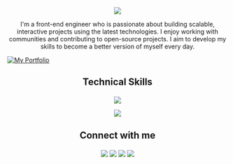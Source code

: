 <div align="center">
<img src='https://media.giphy.com/media/AFdcYElkoNAUE/giphy.gif' />
</div>

<p align="center"> I'm a front-end engineer who is passionate about building scalable, interactive projects using the latest technologies. I enjoy working with communities and contributing to open-source projects. I aim to develop my skills to become a better version of myself every day.</p>

<a href="https://afolabiabiodun.netlify.app/">
        <img src="https://img.shields.io/badge/my_portfolio-000?style=for-the-badge&logo=rubocop&logoColor=white" alt="My Portfolio"/></a>

## <p align="center">Technical Skills</p>

<p align="center">
  <a href="https://rupali-codes.netlify.app">
    <img src="https://skillicons.dev/icons?i=js,typescript,react,next,tailwind,mongodb,express,nodejs,mysql" />
  </a>
</p>
<p align="center">
  <a href="https://rupali-codes.netlify.app">
    <img src="https://skillicons.dev/icons?i=html,css,bootstrap,jest,git,github,firebase,vite,figma" />
  </a>
</p>

## <p align="center">Connect with me</p>
<p align="center">
  <a href = "https://www.linkedin.com/in/abiodun-afolabi-a0709324a"><img src="https://img.icons8.com/fluent/48/000000/linkedin.png"/></a>
<a href = "https://twitter.com/Afolab_y"><img src="https://img.icons8.com/fluent/48/000000/twitter.png"/></a>
<a href = "mailto:emmi34.et@gmail.com"><img src="https://img.icons8.com/fluent/48/000000/mail.png"/></a>
<a href = "https://afolabiabiodun.netlify.app/"><img src="https://img.icons8.com/fluent/48/000000/web.png"/></a>
</p>